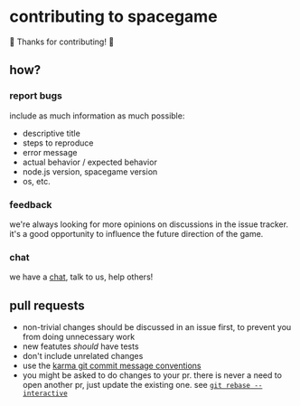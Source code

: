 # contributing to spacegame

:rocket: Thanks for contributing! :rocket:

## how?

### report bugs

include as much information as much possible:

- descriptive title
- steps to reproduce
- error message
- actual behavior / expected behavior
- node.js version, spacegame version
- os, etc.

### feedback

we're always looking for more opinions on discussions in the issue tracker.
it's a good opportunity to influence the future direction of the game.

### chat

we have a [chat][chat], talk to us, help others!

## pull requests

- non-trivial changes should be discussed in an issue first, to prevent you from doing unnecessary work
- new featutes *should* have tests
- don't include unrelated changes
- use the [karma git commit message conventions][commit-conventions]
- you might be asked to do changes to your pr. there is never a need to open another pr, just update the existing one. see [`git rebase --interactive`][git-rebase]

[chat]: https://gitter.im/madbence/spacegame
[commit-conventions]: http://karma-runner.github.io/0.13/dev/git-commit-msg.html
[git-rebase]: https://git-scm.com/docs/git-rebase
